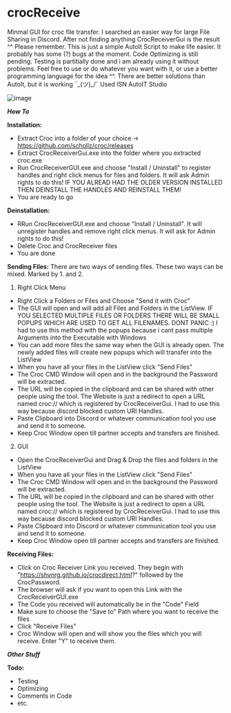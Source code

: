 # crocReceive 
Minmal GUI for croc file transfer. I searched an easier way for large File Sharing in Discord. 
After not finding anything CrocReceiverGui is the result ^^
Please remember. This is just a simple AutoIt Script to make life easier. It probably has some (?) bugs at the moment.
Code Optimizing is still pending. Testing is partitially done and i am already using it without problems. 
Feel free to use or do whatever you want with it, or use a better programming language for the idea ^^.
There are better solutions than AutoIt, but it is working ¯\_(ツ)_/¯ Used ISN AutoIT Studio

![image](https://github.com/shvnrg/crocReceive/assets/93375929/2e898e05-453c-4328-b8a7-bbd7b7d7a053)

***How To***

**Installation:**
- Extract Croc into a folder of your choice -> https://github.com/schollz/croc/releases
- Extract CrocReceiverGui.exe into the folder where you extracted croc.exe 
- Run CrocReceiverGUI.exe and choose "Install / Uninstall" to register handles and right click menus for files and folders. It will ask Admin rights to do this!
  IF YOU ALREAD HAD THE OLDER VERSION INSTALLED THEN DEINSTALL THE HANDLES AND REINSTALL THEM!
- You are ready to go

**Deinstallation:**
- RRun CrocReceiverGUI.exe and choose "Install / Uninstall". It will unregister handles and remove right click menus. It will ask for Admin rights to do this! 
- Delete Croc and CrocReceiver files
- You are done

**Sending Files:**
There are two ways of sending files. These two ways can be mixed. Marked by 1. and 2. 

1. Right Click Menu
- Right Click a Folders or Files and Choose "Send it with Croc"
- The GUI will open and will add all Files and Folders in the ListView.
  IF YOU SELECTED MULTIPLE FILES OR FOLDERS THERE WILL BE SMALL POPUPS WHICH ARE USED TO GET ALL FILENAMES. DONT PANIC :)
  I had to use this method with the popups because i cant pass multiple Arguments into the Executable with Windows
- You can add more files the same way when the GUI is already open. The newly added files will create new popups which will transfer into the ListView
- When you have all your files in the ListView click "Send Files"
- The Croc CMD Window will open and in the background the Password will be extracted.
- The URL will be copied in the clipboard and can be shared with other people using the tool.
  The Website is just a redirect to open a URL named croc:// which is registered by CrocReceiverGui. I had to use this way because discord blocked custom URI Handles.
- Paste Clipboard into Discord or whatever communication tool you use and send it to someone.
- Keep Croc Window open till partner accepts and transfers are finished.

2. GUI
- Open the CrocReceiverGui and Drag & Drop the files and folders in the ListView
- When you have all your files in the ListView click "Send Files"
- The Croc CMD Window will open and in the background the Password will be extracted.
- The URL will be copied in the clipboard and can be shared with other people using the tool.
  The Website is just a redirect to open a URL named croc:// which is registered by CrocReceiverGui. I had to use this way because discord blocked custom URI Handles.
- Paste Clipboard into Discord or whatever communication tool you use and send it to someone.
- Keep Croc Window open till partner accepts and transfers are finished.

**Receiving Files:**
- Click on Croc Receiver Link you received. They begin with "https://shvnrg.github.io/crocdirect.html?" followed by the CrocPassword.
- The browser will ask if you want to open this Link with the CrocReceiverGUI.exe
- The Code you received will automatically be in the "Code" Field
- Make sure to choose the "Save to" Path where you want to receive the files
- Click "Receive Files"
- Croc Window will open and will show you the files which you will receive. Enter "Y" to receive them.

***Other Stuff***

**Todo:**
- Testing
- Optimizing
- Comments in Code
- etc.
